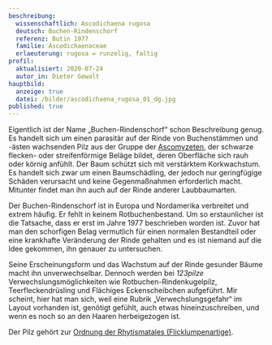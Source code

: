 ```yaml
---
beschreibung:
  wissenschaftlich: Ascodichaena rugosa
  deutsch: Buchen-Rindenschorf
  referenz: Butin 1977
  familie: Ascodichaenaceae
  erlaeuterung: rugosa = runzelig, faltig
profil:
  aktualisiert: 2020-07-24
  autor_in: Dieter Gewalt
hauptbild:
  anzeige: true
  datei: /bilder/ascodichaena_rugosa_01_dg.jpg
published: true
---
```

Eigentlich ist der Name „Buchen-Rindenschorf“ schon Beschreibung genug. Es handelt sich um einen parasitär auf der Rinde von Buchenstämmen und -ästen wachsenden Pilz aus der Gruppe der [Ascomyzeten](Ascomyzeten "Glossar"), der schwarze flecken- oder streifenförmige Beläge bildet, deren Oberfläche sich rauh oder körnig anfühlt. Der Baum schützt sich mit verstärktem Korkwachstum. Es handelt sich zwar um einen Baumschädling, der jedoch nur geringfügige Schäden verursacht und keine Gegenmaßnahmen erforderlich macht. Mitunter findet man ihn auch auf der Rinde anderer Laubbaumarten.

Der Buchen-Rindenschorf ist in Europa und Nordamerika verbreitet und extrem häufig. Er fehlt in keinem Rotbuchenbestand. Um so erstaunlicher ist die Tatsache, dass er erst im Jahre 1977 beschrieben worden ist. Zuvor hat man den schorfigen Belag vermutlich für einen normalen Bestandteil oder eine krankhafte Veränderung der Rinde gehalten und es ist niemand auf die Idee gekommen, ihn genauer zu untersuchen.

Seine Erscheinungsform und das Wachstum auf der Rinde gesunder Bäume macht ihn unverwechselbar. Dennoch werden bei *123pilze* Verwechslungsmöglichkeiten wie Rotbuchen-Rindenkugelpilz, Teerfleckendrüsling und Flächiges Eckenscheibchen aufgeführt. Mir scheint, hier hat man sich, weil eine Rubrik „Verwechslungsgefahr“ im Layout vorhanden ist, genötigt gefühlt, auch etwas hineinzuschreiben, und wenn es noch so an den Haaren herbeigezogen ist.

Der Pilz gehört zur [Ordnung der Rhytismatales (Flicklumpenartige)](/verwandt/flicklumpenartige-rhytismatales).